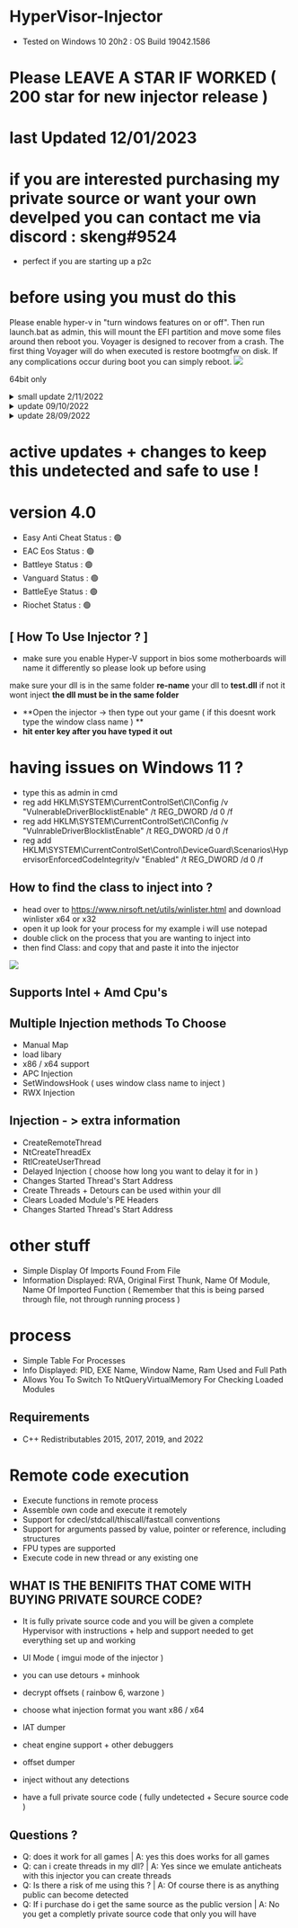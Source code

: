 # HyperVisor-Injector
- Tested on Windows 10 20h2 : OS Build 19042.1586
# Please LEAVE A STAR IF WORKED ( 200 star for new injector release )
# last Updated 12/01/2023


# if you are interested purchasing my private source or want your own develped you can contact me via discord : skeng#9524
- perfect if you are starting up a p2c 



# before using you must do this
Please enable hyper-v in "turn windows features on or off". Then run launch.bat as admin, this will mount the EFI partition and move some files around then reboot you. Voyager is designed to recover from a crash. The first thing Voyager will do when executed is restore bootmgfw on disk. If any complications occur during boot you can simply reboot.
<img src="https://imgur.com/uOpcCp7.png">


64bit only

<details>
<summary>small update 2/11/2022</summary>
<br>
   <br>added new bypass method for new EasyAntiCheat client<br>
   <br>Private - supported mono-injection<br>
<br><br>
</details>



<details>
<summary>update 09/10/2022</summary>
 
<br>improved security issues<br>
<br>  added new bypass + other one detected <br>
<br>fixed imports crashing<br>
<br>added more methods to inject <br>
<br>Private ver - added panel for p2c devs<br>
 
<br><br>
</details>



<details>
<summary>update 28/09/2022</summary>
<br>
   # added VT support for EAC 
   # added supports SSDT hooks
   # added support R3 Hook
   # added hidden injection
   # supports hidden injections 
<br><br>
</details>

       
# active updates + changes to keep this undetected and safe to use !
# version 4.0
- Easy Anti Cheat Status : 🟢
- EAC Eos Status : 🟢
- Battleye Status : 🟢
- Vanguard Status : 🟢
- BattleEye Status : 🟢
- Riochet Status : 🟢


## [ How To Use Injector ? ] 

- make sure you enable Hyper-V support in bios
some motherboards will name it differently so please look up before using

make sure your dll is in the same folder 
**re-name** your dll to **test.dll** if not it wont inject
**the dll must be in the same folder**
-  **Open the injector -> then type out your game ( if this doesnt work type the window class name ) **
-  **hit enter key after you have typed it out**


# having issues on Windows 11 ?
- type this as admin in cmd
- reg add HKLM\SYSTEM\CurrentControlSet\CI\Config /v "VulnerableDriverBlocklistEnable" /t REG_DWORD /d 0 /f
- reg add HKLM\SYSTEM\CurrentControlSet\CI\Config /v "VulnrableDriverBlocklistEnable" /t REG_DWORD /d 0 /f
- reg add HKLM\SYSTEM\CurrentControlSet\Control\DeviceGuard\Scenarios\HypervisorEnforcedCodeIntegrity/v "Enabled" /t REG_DWORD /d 0 /f

## How to find the class to inject into ?
- head over to https://www.nirsoft.net/utils/winlister.html and download winlister x64 or x32
- open it up look for your process for my example i will use notepad
- double click on the process that you are wanting to inject into 
- then find Class: and copy that and paste it into the injector 
<img src="https://i.ibb.co/BL79h5h/tempsnip.png">


## Supports Intel + Amd Cpu's


## Multiple Injection methods To Choose
- Manual Map
- load libary
- x86 / x64 support
- APC Injection
- SetWindowsHook ( uses window class name to inject )
- RWX Injection


## Injection - > extra information
- CreateRemoteThread
- NtCreateThreadEx
- RtlCreateUserThread
- Delayed Injection ( choose how long you want to delay it for in )
- Changes Started Thread's Start Address
- Create Threads + Detours can be used within your dll
- Clears Loaded Module's PE Headers
- Changes Started Thread's Start Address



# other stuff
- Simple Display Of Imports Found From File
- Information Displayed: RVA, Original First Thunk, Name Of Module, Name Of Imported Function ( Remember that this is being parsed through file, not through running process )

# process 
- Simple Table For Processes
- Info Displayed: PID, EXE Name, Window Name, Ram Used and Full Path
- Allows You To Switch To NtQueryVirtualMemory For Checking Loaded Modules


## Requirements
- C++ Redistributables 2015, 2017, 2019, and 2022 

# Remote code execution
- Execute functions in remote process
- Assemble own code and execute it remotely
- Support for cdecl/stdcall/thiscall/fastcall conventions
- Support for arguments passed by value, pointer or reference, including structures
- FPU types are supported
- Execute code in new thread or any existing one



##  WHAT IS THE BENIFITS THAT COME WITH BUYING PRIVATE SOURCE CODE?
- It is fully private source code and you will be given a complete Hypervisor with instructions + help and support needed to get everything set up and working

- UI Mode ( imgui mode of the injector )
- you can use detours + minhook
- decrypt offsets ( rainbow 6, warzone )
- choose what injection format you want x86 / x64
- IAT dumper
- cheat engine support + other debuggers
- offset dumper
- inject without any detections
- have a full private source code ( fully undetected + Secure source code )


## Questions ?
- Q: does it work for all games | A: yes this does works for all games 
- Q: can i create threads in my dll? | A: Yes since we emulate anticheats with this injector you can create threads
- Q: Is there a risk of me using this ? | A: Of course there is as anything public can become detected 
- Q: If i purchase do i get the same source as the public version | A: No you get a completly private source code that only you will have

